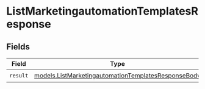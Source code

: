 # ListMarketingautomationTemplatesResponse


## Fields

| Field                                                                                                            | Type                                                                                                             | Required                                                                                                         | Description                                                                                                      |
| ---------------------------------------------------------------------------------------------------------------- | ---------------------------------------------------------------------------------------------------------------- | ---------------------------------------------------------------------------------------------------------------- | ---------------------------------------------------------------------------------------------------------------- |
| `result`                                                                                                         | [models.ListMarketingautomationTemplatesResponseBody](../models/listmarketingautomationtemplatesresponsebody.md) | :heavy_check_mark:                                                                                               | N/A                                                                                                              |